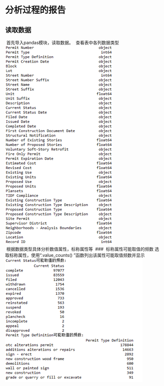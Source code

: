 
分析过程的报告  
====
读取数据  
------
  首先导入pandas模块，读取数据。
  查看表中各列数据类型
  ![](https://github.com/michaellee666/work1/blob/master/0.gif)  
  根据数据类型具体分析数值属性，标称属性等
  ###  标称属性可能取值的频数
  选取标称属性，使用“.value_counts() ”函数列出该属性可能取值频数并显示
  ![](https://github.com/michaellee666/work1/blob/master/1.gif)
